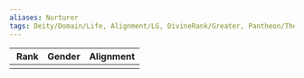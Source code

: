 ```yaml
---
aliases: Nurturer
tags: Deity/Domain/Life, Alignment/LG, DivineRank/Greater, Pantheon/Thediac
---
```

| Rank | Gender | Alignment |
|:-:|:-:|:-:|
||||
